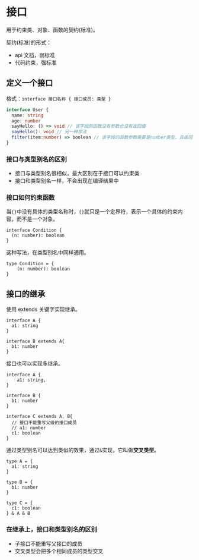 # 接口

用于约束类、对象、函数的契约(标准)。

契约(标准)的形式：

- api 文档，弱标准
- 代码约束，强标准

## 定义一个接口

格式：`interface 接口名称 { 接口成员: 类型 }`

```ts
interface User {
  name: string
  age: number
  sayHello: () => void // 该字段的函数没有参数也没有返回值
  sayHello(): void // 另一种写法
  filter(item:number) => boolean // 该字段的函数参数需要是number类型，且返回布尔值
}
```

### 接口与类型别名的区别

- 接口与类型别名很相似，最大区别在于接口可以约束类
- 接口和类型别名一样，不会出现在编译结果中

### 接口如何约束函数

当`{}`中没有具体的类型名称时，`{}`就只是一个定界符，表示一个具体的约束内容，而不是一个对象。

```tsx
interface Condition {
  (n: number): boolean
}
```

这种写法，在类型别名中同样通用。

```tsx
type Condition = {
	(n: number): boolean
}
```

## 接口的继承

使用 extends 关键字实现继承。

```tsx
interface A {
  a1: string
}

interface B extends A{
  b1: number
}

```

接口也可以实现多继承。

```tsx
interface A {
	a1: string,
}

interface B {
  b1: number
}

interface C extends A, B{
  // 接口不能重写父级的接口成员
  // a1: number
  c1: boolean
}
```

通过类型别名可以达到类似的效果，通过`&`实现，它叫做**交叉类型**。

```tsx
type A = {
  a1: string
}

type B = {
  b1: number
}

type C = {
  c1: boolean
} & A & B
```

### 在继承上，接口和类型别名的区别

- 子接口不能重写父接口的成员
- 交叉类型会把多个相同成员的类型交叉

